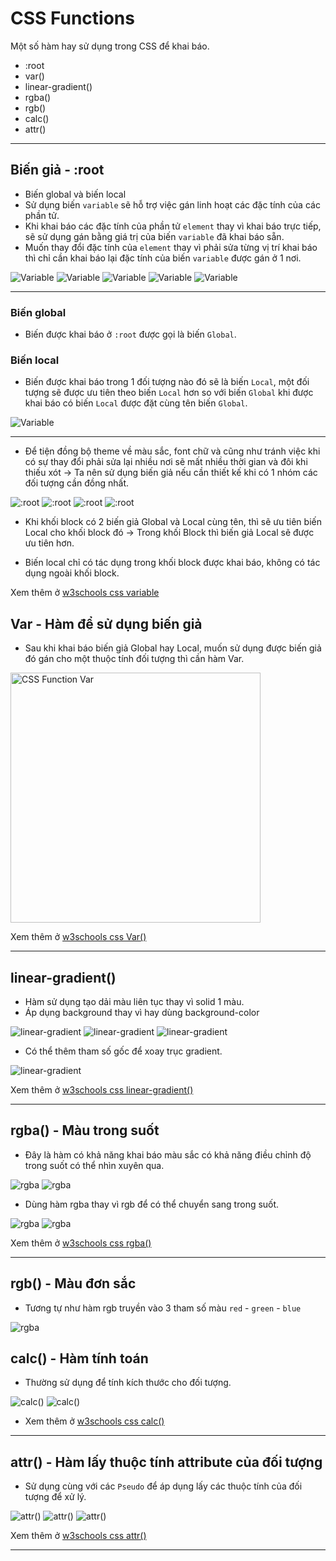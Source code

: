 # CSS Functions

Một số hàm hay sử dụng trong CSS để khai báo.

- :root
- var()
- linear-gradient()
- rgba()
- rgb()
- calc()
- attr()

---

## Biến giả - :root

- Biến global và biến local
- Sử dụng biến `variable` sẽ hỗ trợ việc gán linh hoạt các đặc tính của các phần tử.
- Khi khai báo các đặc tính của phần tử `element` thay vì khai báo trực tiếp, sẽ sử dụng gán bằng giá trị của biến `variable` đã khai báo sẵn.
- Muốn thay đổi đặc tính của `element` thay vì phải sửa từng vị trí khai báo thì chỉ cần khai báo lại đặc tính của biến `variable` được gán ở 1 nơi.

![Variable](./images/03-001.png "Variable 01")
![Variable](./images/03-002.png "Variable 02")
![Variable](./images/03-003.png "Variable 03")
![Variable](./images/03-004.png "Variable 04")
![Variable](./images/03-005.png "Variable 04")

---

### Biến global

- Biến được khai báo ở `:root` được gọi là biến `Global`.

### Biến local

- Biến được khai báo trong 1 đối tượng nào đó sẽ là biến `Local`, một đối tượng sẽ được ưu tiên theo biến `Local` hơn so với biến `Global` khi được khai báo có biến `Local` được đặt cùng tên biến `Global`.

![Variable](./images/03-006.png "Variable 06")

---

- Để tiện đồng bộ theme về màu sắc, font chữ và cũng như tránh việc khi có sự thay đổi phải sửa lại nhiều nơi sẽ mất nhiều thời gian và đôi khi thiếu xót -> Ta nên sử dụng biến giả nếu cần thiết kế khi có 1 nhóm các đối tượng cần đồng nhất.

![:root](./images/09-001.png "Biến giả :root 01")
![:root](./images/09-002.png "Biến giả :root 02")
![:root](./images/09-003.png "Biến giả :root 03")
![:root](./images/09-004.png "Biến giả :root 04")

- Khi khối block có 2 biến giả Global và Local cùng tên, thì sẽ ưu tiên biến Local cho khối block đó -> Trong khối Block thì biến giả Local sẽ được ưu tiên hơn.

- Biến local chỉ có tác dụng trong khối block được khai báo, không có tác dụng ngoài khối block.

Xem thêm ở [w3schools css variable](https://developer.mozilla.org/en-US/docs/Web/CSS/Using_CSS_custom_properties)

## Var - Hàm để sử dụng biến giả

- Sau khi khai báo biến giả Global hay Local, muốn sử dụng được biến giả đó gán cho một thuộc tính đối tượng thì cần hàm Var.

<img src="./images/09-005.png" alt="CSS Function Var" width="400px"/>

Xem thêm ở [w3schools css Var()](<https://developer.mozilla.org/en-US/docs/Web/CSS/var()>)

---

## linear-gradient()

- Hàm sử dụng tạo dải màu liên tục thay vì solid 1 màu.
- Áp dụng background thay vì hay dùng background-color

![linear-gradient](./images/09-006.png "Dải màu linear-gradient 1")
![linear-gradient](./images/09-007.png "Dải màu linear-gradient 2")
![linear-gradient](./images/09-008.png "Dải màu linear-gradient 3")

- Có thể thêm tham số gốc để xoay trục gradient.

![linear-gradient](./images/09-009.png "Dải màu linear-gradient 4")

Xem thêm ở [w3schools css linear-gradient()](<https://developer.mozilla.org/en-US/docs/Web/CSS/gradient/linear-gradient()>)

---

## rgba() - Màu trong suốt

- Đây là hàm có khả năng khai báo màu sắc có khả năng điều chỉnh độ trong suốt có thể nhìn xuyên qua.

![rgba](./images/10-001.png "Hàm rgba màu trong suốt 1")
![rgba](./images/10-002.png "Hàm rgba màu trong suốt 2")

- Dùng hàm rgba thay vì rgb để có thể chuyển sang trong suốt.

![rgba](./images/10-003.png "Hàm rgba màu trong suốt 3")
![rgba](./images/10-004.png "Hàm rgba màu trong suốt 4")

Xem thêm ở [w3schools css rgba()](<https://developer.mozilla.org/en-US/docs/Web/CSS/color_value/rgba()>)

---

## rgb() - Màu đơn sắc

- Tương tự như hàm rgb truyền vào 3 tham số màu `red` - `green` - `blue`

![rgba](./images/10-005.png "Hàm rgb 1")

## calc() - Hàm tính toán

- Thường sử dụng để tính kích thước cho đối tượng.

![calc()](./images/10-006.png "Hàm calc() 1")
![calc()](./images/10-007.png "Hàm calc() 2")

- Xem thêm ở [w3schools css calc()](<https://developer.mozilla.org/en-US/docs/Web/CSS/calc()>)

---

## attr() - Hàm lấy thuộc tính attribute của đối tượng

- Sử dụng cùng với các `Pseudo` để áp dụng lấy các thuộc tính của đối tượng để xử lý.

![attr()](./images/11-001.png "Hàm attr() 1")
![attr()](./images/11-002.png "Hàm attr() 2")
![attr()](./images/11-003.png "Hàm attr() 3")

Xem thêm ở [w3schools css attr()](<https://developer.mozilla.org/en-US/docs/Web/CSS/attr()>)

---

